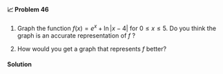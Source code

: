<div class="alert alert-warning" role="alert">
<h4 class="alert-heading">📈 Problem 46</h4>

1. Graph the function $f(x) = e^x + \ln | x - 4 |$ for $0 \le x \le 5$. Do you think the graph is an accurate representation of $f$ ?

2. How would you get a graph that represents $f$ better?

</div>

<div class="alert alert-success" role="alert">
<h4 class="alert-heading">Solution</h4>


</div>
